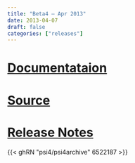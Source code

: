 ```yaml
---
title: "Beta4 — Apr 2013"
date: 2013-04-07
draft: false
categories: ["releases"]
---
```


# [Documentataion](/psi4manual/4.0b4/index.html)
# [Source](https://github.com/psi4/psi4archive/tree/4.0b4)
# [Release Notes](https://github.com/psi4/psi4archive/releases/tag/v4.0b4)

{{< ghRN "psi4/psi4archive" 6522187 >}}
